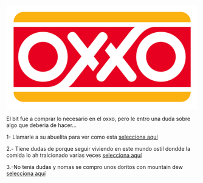 [//]: # (Por: Martin Vega)
[//]: # (agregar la historia, para ir a: )

![](1200px-Oxxo_Logo.svg.png)

El bit fue a comprar lo necesario en el oxxo, pero le entro una duda sobre algo que deberia de hacer...


1- Llamarle a su abuelita para ver como esta [selecciona aquí](hablarle-a-tu-abuela.md)

2.- Tiene dudas de porque seguir viviendo en este mundo ostil dondde la comida lo ah traicionado varias veces [selecciona aquí](tengo-dudas-de-porque-vivir.md)

3.-No tenia dudas y nomas se compro unos doritos con mountain dew [selecciona aquí](compre-unos-doritos-con-Mountain-Dew.md)

[//]: # (hablarle-a-su-abuela.md)
[//]: # (tengo-dudas-de-porque-vivir.md)
[//]: # (compre-unos-doritos-con-Mountain-Dew.md)
